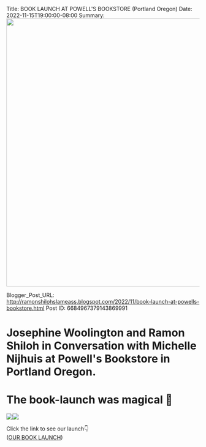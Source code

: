 Title: BOOK LAUNCH AT POWELL'S BOOKSTORE (Portland Oregon)
Date: 2022-11-15T19:00:00-08:00
Summary: <img src="https://blogger.googleusercontent.com/img/b/R29vZ2xl/AVvXsEiV1xPiPo_EPeeIbqoLvkV7W7F3cmUoIbDpFn0LQBEauqodcun2ibtOENpNHB93IX-Ap9_xGgWTSslbzAfrDGKglT7QQkm-tDyWYPKPl61CD2BJMpMlpRx31guwERIA4GHYrdz_TfiUxljOiCSD_NGLeV5RLWeLr7glv0GaYtzZqqkCoIEt_XmXqsU/s320/Book%20Launch%20POWELLS.jpg" width="700">

Blogger_Post_URL: http://ramonshilohslameass.blogspot.com/2022/11/book-launch-at-powells-bookstore.html
Post ID: 6684967379143869991
  


Josephine Woolington and Ramon Shiloh in Conversation with Michelle Nijhuis at Powell's Bookstore in Portland Oregon.
=====================================================================================================================

The book\-launch was magical 💓
==============================

  
[![](https://blogger.googleusercontent.com/img/b/R29vZ2xl/AVvXsEiV1xPiPo_EPeeIbqoLvkV7W7F3cmUoIbDpFn0LQBEauqodcun2ibtOENpNHB93IX-Ap9_xGgWTSslbzAfrDGKglT7QQkm-tDyWYPKPl61CD2BJMpMlpRx31guwERIA4GHYrdz_TfiUxljOiCSD_NGLeV5RLWeLr7glv0GaYtzZqqkCoIEt_XmXqsU/s320/Book%20Launch%20POWELLS.jpg)](https://blogger.googleusercontent.com/img/b/R29vZ2xl/AVvXsEiV1xPiPo_EPeeIbqoLvkV7W7F3cmUoIbDpFn0LQBEauqodcun2ibtOENpNHB93IX-Ap9_xGgWTSslbzAfrDGKglT7QQkm-tDyWYPKPl61CD2BJMpMlpRx31guwERIA4GHYrdz_TfiUxljOiCSD_NGLeV5RLWeLr7glv0GaYtzZqqkCoIEt_XmXqsU/s1600/Book%20Launch%20POWELLS.jpg)[![](https://blogger.googleusercontent.com/img/b/R29vZ2xl/AVvXsEj7L7M6thcUhsfDMGuuH2XcDMM2ttfUFTEZiLKPuzdQdeaow5BhCb4d3ezb4z2B34kNGzm0RoorWqnMx795xI3wd1yz6yzPblyXUUOh3L8Tok70bkCdTGtvzbCIWvFA2tqq1YvQ3nQBbeoVOqe9p9CDikKjMVk9b1-GRr36C3-J-3z7KKISWvrnjes/w360-h369/7A273268-2CD0-4877-A3F3-5A52B7B07961.jpeg)](https://blogger.googleusercontent.com/img/b/R29vZ2xl/AVvXsEj7L7M6thcUhsfDMGuuH2XcDMM2ttfUFTEZiLKPuzdQdeaow5BhCb4d3ezb4z2B34kNGzm0RoorWqnMx795xI3wd1yz6yzPblyXUUOh3L8Tok70bkCdTGtvzbCIWvFA2tqq1YvQ3nQBbeoVOqe9p9CDikKjMVk9b1-GRr36C3-J-3z7KKISWvrnjes/s1166/7A273268-2CD0-4877-A3F3-5A52B7B07961.jpeg)  
  
  
Click the link to see our launch👇  
([OUR BOOK LAUNCH](https://www.instagram.com/reel/Cm1-kkthes7/?igshid=MDJmNzVkMjY=))  
  
  
  
